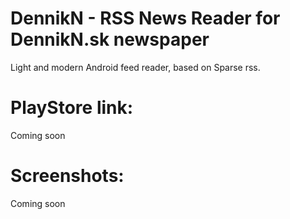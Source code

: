 DennikN - RSS News Reader for DennikN.sk newspaper
==================

Light and modern Android feed reader, based on Sparse rss.

# PlayStore link:
Coming soon

# Screenshots:
Coming soon
